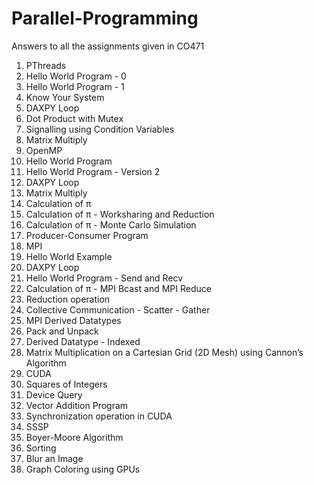 # Parallel-Programming
Answers to all the assignments given in CO471

1. PThreads
  1. Hello World Program - 0
  2. Hello World Program - 1
  3. Know Your System
  4. DAXPY Loop
  5. Dot Product with Mutex
  6. Signalling using Condition Variables
  7. Matrix Multiply
2. OpenMP
  1. Hello World Program
  2. Hello World Program - Version 2
  3. DAXPY Loop
  4. Matrix Multiply
  5. Calculation of π
  6. Calculation of π - Worksharing and Reduction
  7. Calculation of π - Monte Carlo Simulation
  8. Producer-Consumer Program
3. MPI 
  1. Hello World Example
  2. DAXPY Loop
  3. Hello World Program - Send and Recv
  4. Calculation of π - MPI Bcast and MPI Reduce
  5. Reduction operation
  6. Collective Communication - Scatter - Gather
  7. MPI Derived Datatypes
  8. Pack and Unpack
  9. Derived Datatype - Indexed
  10. Matrix Multiplication on a Cartesian Grid (2D Mesh) using Cannon’s Algorithm
4. CUDA 
  1. Squares of Integers
  2. Device Query
  3. Vector Addition Program
  4. Synchronization operation in CUDA
  5. SSSP
  6. Boyer-Moore Algorithm
  7. Sorting
  8. Blur an Image
  9. Graph Coloring using GPUs
  
